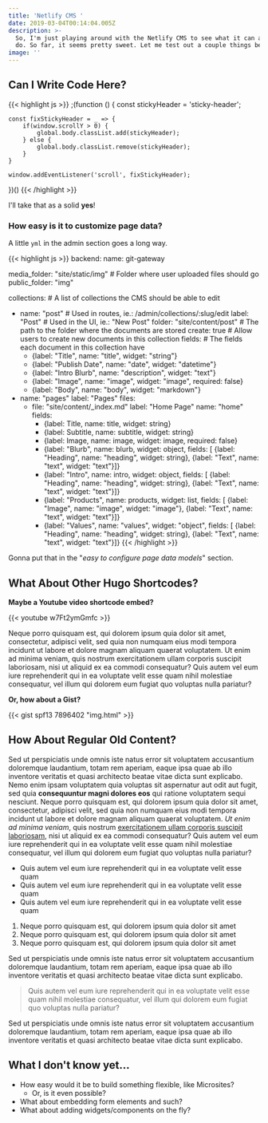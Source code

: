 ```yaml
---
title: 'Netlify CMS '
date: 2019-03-04T00:14:04.005Z
description: >-
  So, I'm just playing around with the Netlify CMS to see what it can and cannot
  do. So far, it seems pretty sweet. Let me test out a couple things below.
image: ''
---
```

## Can I Write Code Here?

{{< highlight js >}}
;(function () {
	const stickyHeader = 'sticky-header';
	
	const fixStickyHeader = _ => {
		if(window.scrollY > 0) {
			global.body.classList.add(stickyHeader);
		} else {
			global.body.classList.remove(stickyHeader);
		}
	}
	
	window.addEventListener('scroll', fixStickyHeader);
})()
{{< /highlight >}}

I'll take that as a solid **yes**!

### How easy is it to customize page data?

A little `yml` in the admin section goes a long way.

{{< highlight js >}}
backend:
  name: git-gateway

media_folder: "site/static/img" # Folder where user uploaded files should go
public_folder: "img"

collections: # A list of collections the CMS should be able to edit
  - name: "post" # Used in routes, ie.: /admin/collections/:slug/edit
    label: "Post" # Used in the UI, ie.: "New Post"
    folder: "site/content/post" # The path to the folder where the documents are stored
    create: true # Allow users to create new documents in this collection
    fields: # The fields each document in this collection have
      - {label: "Title", name: "title", widget: "string"}
      - {label: "Publish Date", name: "date", widget: "datetime"}
      - {label: "Intro Blurb", name: "description", widget: "text"}
      - {label: "Image", name: "image", widget: "image", required: false}
      - {label: "Body", name: "body", widget: "markdown"}
  - name: "pages"
    label: "Pages"
    files:
      - file: "site/content/_index.md"
        label: "Home Page"
        name: "home"
        fields:
          - {label: Title, name: title, widget: string}
          - {label: Subtitle, name: subtitle, widget: string}
          - {label: Image, name: image, widget: image, required: false}
          - {label: "Blurb", name: blurb, widget: object, fields: [
              {label: "Heading", name: "heading", widget: string},
              {label: "Text", name: "text", widget: "text"}]}
          - {label: "Intro", name: intro, widget: object, fields: [
              {label: "Heading", name: "heading", widget: string},
              {label: "Text", name: "text", widget: "text"}]}
          - {label: "Products", name: products, widget: list, fields: [
              {label: "Image", name: "image", widget: "image"},
              {label: "Text", name: "text", widget: "text"}]}
          - {label: "Values", name: "values", widget: "object", fields: [
              {label: "Heading", name: "heading", widget: string},
              {label: "Text", name: "text", widget: "text"}]}
{{< /highlight >}}

Gonna put that in the "*easy to configure page data models*" section.

## What About Other Hugo Shortcodes?

**Maybe a Youtube video shortcode embed?**

{{< youtube w7Ft2ymGmfc >}}

Neque porro quisquam est, qui dolorem ipsum quia dolor sit amet, consectetur, adipisci velit, sed quia non numquam eius modi tempora incidunt ut labore et dolore magnam aliquam quaerat voluptatem. Ut enim ad minima veniam, quis nostrum exercitationem ullam corporis suscipit laboriosam, nisi ut aliquid ex ea commodi consequatur? Quis autem vel eum iure reprehenderit qui in ea voluptate velit esse quam nihil molestiae consequatur, vel illum qui dolorem eum fugiat quo voluptas nulla pariatur?

**Or, how about a Gist?**

{{< gist spf13 7896402 "img.html" >}}

## How About Regular Old Content?

Sed ut perspiciatis unde omnis iste natus error sit voluptatem accusantium doloremque laudantium, totam rem aperiam, eaque ipsa quae ab illo inventore veritatis et quasi architecto beatae vitae dicta sunt explicabo. Nemo enim ipsam voluptatem quia voluptas sit aspernatur aut odit aut fugit, sed quia **consequuntur magni dolores eos** qui ratione voluptatem sequi nesciunt. Neque porro quisquam est, qui dolorem ipsum quia dolor sit amet, consectetur, adipisci velit, sed quia non numquam eius modi tempora incidunt ut labore et dolore magnam aliquam quaerat voluptatem. _Ut enim ad minima veniam_, quis nostrum [exercitationem ullam corporis suscipit laboriosam](https://www.itsacinch.com), nisi ut aliquid ex ea commodi consequatur? Quis autem vel eum iure reprehenderit qui in ea voluptate velit esse quam nihil molestiae consequatur, vel illum qui dolorem eum fugiat quo voluptas nulla pariatur?

* Quis autem vel eum iure reprehenderit qui in ea voluptate velit esse quam
* Quis autem vel eum iure reprehenderit qui in ea voluptate velit esse quam
* Quis autem vel eum iure reprehenderit qui in ea voluptate velit esse quam

1. Neque porro quisquam est, qui dolorem ipsum quia dolor sit amet
2. Neque porro quisquam est, qui dolorem ipsum quia dolor sit amet
3. Neque porro quisquam est, qui dolorem ipsum quia dolor sit amet

Sed ut perspiciatis unde omnis iste natus error sit voluptatem accusantium doloremque laudantium, totam rem aperiam, eaque ipsa quae ab illo inventore veritatis et quasi architecto beatae vitae dicta sunt explicabo. 

> Quis autem vel eum iure reprehenderit qui in ea voluptate velit esse quam nihil molestiae consequatur, vel illum qui dolorem eum fugiat quo voluptas nulla pariatur?

Sed ut perspiciatis unde omnis iste natus error sit voluptatem accusantium doloremque laudantium, totam rem aperiam, eaque ipsa quae ab illo inventore veritatis et quasi architecto beatae vitae dicta sunt explicabo.

## What I don't know yet...
- How easy would it be to build something flexible, like Microsites?
  - Or, is it even possible?
- What about embedding form elements and such?
- What about adding widgets/components on the fly?
